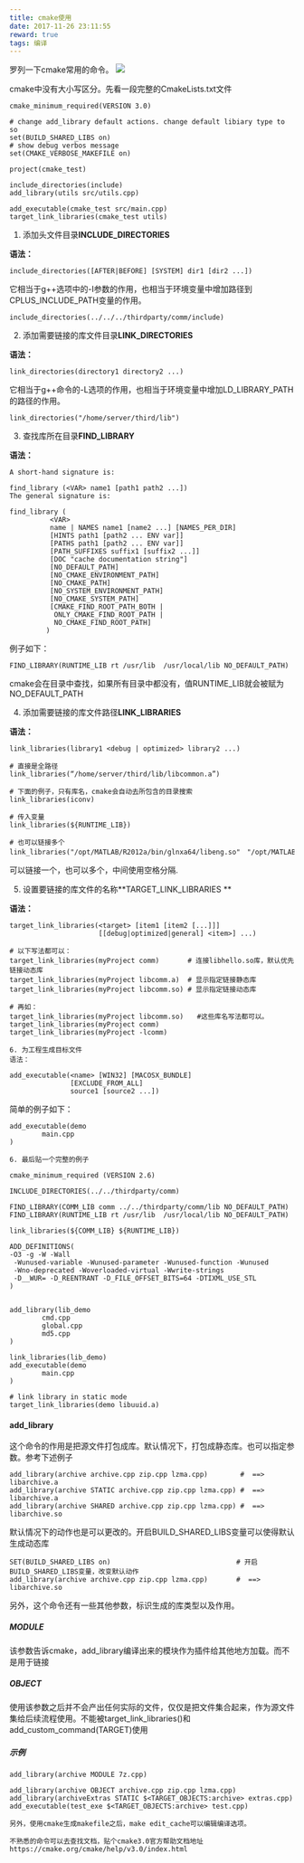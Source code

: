 ```yaml
---
title: cmake使用
date: 2017-11-26 23:11:55
reward: true
tags: 编译
---
```


罗列一下cmake常用的命令。
![](sunshine.jpg)

<!-- more -->

cmake中没有大小写区分。先看一段完整的CmakeLists.txt文件

```
cmake_minimum_required(VERSION 3.0)

# change add_library default actions. change default libiary type to so
set(BUILD_SHARED_LIBS on)
# show debug verbos message
set(CMAKE_VERBOSE_MAKEFILE on)

project(cmake_test)

include_directories(include)
add_library(utils src/utils.cpp)

add_executable(cmake_test src/main.cpp)
target_link_libraries(cmake_test utils)
```

 

1. 添加头文件目录**INCLUDE_DIRECTORIES**

**语法：**

```
include_directories([AFTER|BEFORE] [SYSTEM] dir1 [dir2 ...])
```

它相当于g++选项中的-I参数的作用，也相当于环境变量中增加路径到CPLUS_INCLUDE_PATH变量的作用。

```
include_directories(../../../thirdparty/comm/include)
```

 

2. 添加需要链接的库文件目录**LINK_DIRECTORIES**

**语法：**

```
link_directories(directory1 directory2 ...)
```

它相当于g++命令的-L选项的作用，也相当于环境变量中增加LD_LIBRARY_PATH的路径的作用。

```
link_directories("/home/server/third/lib")
```

 

3. 查找库所在目录**FIND_LIBRARY**

**语法：**

```
A short-hand signature is:

find_library (<VAR> name1 [path1 path2 ...])
The general signature is:

find_library (
          <VAR>
          name | NAMES name1 [name2 ...] [NAMES_PER_DIR]
          [HINTS path1 [path2 ... ENV var]]
          [PATHS path1 [path2 ... ENV var]]
          [PATH_SUFFIXES suffix1 [suffix2 ...]]
          [DOC "cache documentation string"]
          [NO_DEFAULT_PATH]
          [NO_CMAKE_ENVIRONMENT_PATH]
          [NO_CMAKE_PATH]
          [NO_SYSTEM_ENVIRONMENT_PATH]
          [NO_CMAKE_SYSTEM_PATH]
          [CMAKE_FIND_ROOT_PATH_BOTH |
           ONLY_CMAKE_FIND_ROOT_PATH |
           NO_CMAKE_FIND_ROOT_PATH]
         )
```

例子如下：

```
FIND_LIBRARY(RUNTIME_LIB rt /usr/lib  /usr/local/lib NO_DEFAULT_PATH)
```

cmake会在目录中查找，如果所有目录中都没有，值RUNTIME_LIB就会被赋为NO_DEFAULT_PATH

 

4. 添加需要链接的库文件路径**LINK_LIBRARIES**

**语法：**

```
link_libraries(library1 <debug | optimized> library2 ...)
```

```
# 直接是全路径
link_libraries(“/home/server/third/lib/libcommon.a”)
```

```
# 下面的例子，只有库名，cmake会自动去所包含的目录搜索
link_libraries(iconv)

# 传入变量
link_libraries(${RUNTIME_LIB})
```

```
# 也可以链接多个
link_libraries("/opt/MATLAB/R2012a/bin/glnxa64/libeng.so"　"/opt/MATLAB/R2012a/bin/glnxa64/libmx.so")
```

可以链接一个，也可以多个，中间使用空格分隔.

 

5. 设置要链接的库文件的名称**TARGET_LINK_LIBRARIES **

**语法：**

```
target_link_libraries(<target> [item1 [item2 [...]]]
                      [[debug|optimized|general] <item>] ...)
```

```
# 以下写法都可以： 
target_link_libraries(myProject comm)       # 连接libhello.so库，默认优先链接动态库
target_link_libraries(myProject libcomm.a)  # 显示指定链接静态库
target_link_libraries(myProject libcomm.so) # 显示指定链接动态库

# 再如：
target_link_libraries(myProject libcomm.so)　　#这些库名写法都可以。
target_link_libraries(myProject comm)
target_link_libraries(myProject -lcomm)
```

```
6. 为工程生成目标文件
语法：
```

```
add_executable(<name> [WIN32] [MACOSX_BUNDLE]
               [EXCLUDE_FROM_ALL]
               source1 [source2 ...])
```

简单的例子如下：

```
add_executable(demo
        main.cpp
)
```

```
6. 最后贴一个完整的例子
```

```
cmake_minimum_required (VERSION 2.6)

INCLUDE_DIRECTORIES(../../thirdparty/comm)

FIND_LIBRARY(COMM_LIB comm ../../thirdparty/comm/lib NO_DEFAULT_PATH)
FIND_LIBRARY(RUNTIME_LIB rt /usr/lib  /usr/local/lib NO_DEFAULT_PATH)

link_libraries(${COMM_LIB} ${RUNTIME_LIB})

ADD_DEFINITIONS(
-O3 -g -W -Wall
 -Wunused-variable -Wunused-parameter -Wunused-function -Wunused
 -Wno-deprecated -Woverloaded-virtual -Wwrite-strings
 -D__WUR= -D_REENTRANT -D_FILE_OFFSET_BITS=64 -DTIXML_USE_STL
)


add_library(lib_demo
        cmd.cpp
        global.cpp
        md5.cpp
)

link_libraries(lib_demo)
add_executable(demo
        main.cpp
)

# link library in static mode
target_link_libraries(demo libuuid.a)
```

#### add_library

这个命令的作用是把源文件打包成库。默认情况下，打包成静态库。也可以指定参数。参考下述例子

```
add_library(archive archive.cpp zip.cpp lzma.cpp)        #  ==> libarchive.a
add_library(archive STATIC archive.cpp zip.cpp lzma.cpp) #  ==> libarchive.a
add_library(archive SHARED archive.cpp zip.cpp lzma.cpp) #  ==> libarchive.so
```

默认情况下的动作也是可以更改的。开启BUILD_SHARED_LIBS变量可以使得默认生成动态库

```
SET(BUILD_SHARED_LIBS on)                               # 开启BUILD_SHARED_LIBS变量，改变默认动作
add_library(archive archive.cpp zip.cpp lzma.cpp)       #  ==> libarchive.so
```

另外，这个命令还有一些其他参数，标识生成的库类型以及作用。

##### MODULE

该参数告诉cmake，add_library编译出来的模块作为插件给其他地方加载。而不是用于链接

##### OBJECT

使用该参数之后并不会产出任何实际的文件，仅仅是把文件集合起来，作为源文件集给后续流程使用。不能被target_link_libraries()和add_custom_command(TARGET)使用

##### 示例

```
add_library(archive MODULE 7z.cpp)
```

```
add_library(archive OBJECT archive.cpp zip.cpp lzma.cpp)
add_library(archiveExtras STATIC $<TARGET_OBJECTS:archive> extras.cpp)
add_executable(test_exe $<TARGET_OBJECTS:archive> test.cpp)
```



```
另外，使用cmake生成makefile之后，make edit_cache可以编辑编译选项。

不熟悉的命令可以去查找文档，贴个cmake3.0官方帮助文档地址
https://cmake.org/cmake/help/v3.0/index.html
```
